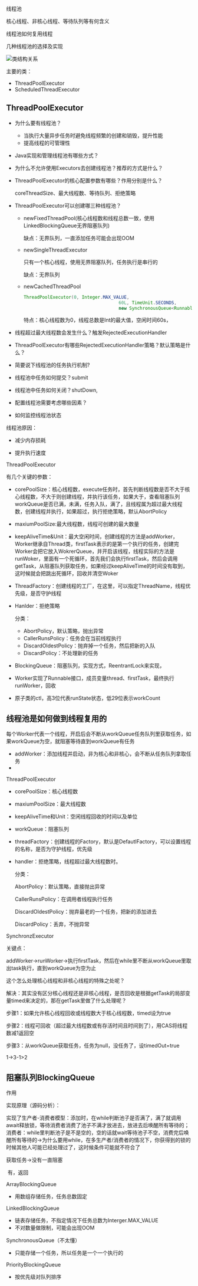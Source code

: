 线程池

核心线程、非核心线程、等待队列等有何含义

线程池如何复用线程

几种线程池的选择及实现

<img src="https://www.pdai.tech/_images/thread/java-thread-x-juc-executors-1.png" alt="类结构关系" style="zoom:100%;" />

主要的类：

- ThreadPoolExecutor
- ScheduledThreadExecutor

## ThreadPoolExecutor

- 为什么要有线程池？

  - 当执行大量异步任务时避免线程频繁的创建和销毁，提升性能
  - 提高线程的可管理性
  
- Java实现和管理线程池有哪些方式？

- 为什么不允许使用Executors去创建线程池？推荐的方式是什么？

- ThreadPoolExecutor的核心配置参数有哪些？作用分别是什么？

  coreThreadSize、最大线程数、等待队列、拒绝策略

- ThreadPoolExecutor可以创建哪三种线程池？

  - newFixedThreadPool(核心线程数和线程总数一致，使用LinkedBlockingQueue无界阻塞队列)

    缺点：无界队列，一直添加任务可能会出现OOM

  - newSingleThreadExecutor

    只有一个核心线程，使用无界阻塞队列，任务执行是串行的

    缺点：无界队列

  - newCachedThreadPool

    ```java
    ThreadPoolExecutor(0, Integer.MAX_VALUE,
                                        60L, TimeUnit.SECONDS,
                                        new SynchronousQueue<Runnable>());
    ```

    特点：核心线程数为0，线程总数是Int的最大值，空闲时间60s，

- 线程超过最大线程数会发生什么？触发RejectedExecutionHandler

- ThreadPoolExecutor有哪些RejectedExecutionHandler策略？默认策略是什么？

- 简要说下线程池的任务执行机制?

- 线程池中任务如何提交？submit

- 线程池中任务如何关闭？shutDown,

- 配置线程池需要考虑哪些因素？

- 如何监控线程池状态


线程池原因：

- 减少内存损耗

- 提升执行速度

ThreadPoolExecutor

有几个关键的参数：

- corePoolSize：核心线程数，execute任务时，首先判断线程数是否不大于核心线程数，不大于则创建线程，并执行该任务，如果大于，查看阻塞队列workQueue是否已满，未满，任务入队，满了，且线程属为超过最大线程数，创建线程并执行，如果超过，执行拒绝策略，默认AbortPolicy

- maxiumPoolSize:最大线程数，线程可创建的最大数量

- keepAliveTime&Unit：最大空闲时间，创建线程的方法是addWorker，Worker继承自Thread类，firstTask表示的是第一个执行的任务，创建完Worker会把它放入WokrerQueue，并开启该线程，线程实际的方法是runWoker，里面有一个死循环，首先我们会执行firstTask，然后会调用getTask，从阻塞队列获取任务，如果经过keepAliveTime的时间没有取到，这时候就会把跳出死循环，回收并清空Woker

- ThreadFactory：创建线程的工厂，在这里，可以指定ThreadName，线程优先级，是否守护线程

- Hanlder：拒绝策略

  分类：

  - AbortPolicy，默认策略，抛出异常
  - CallerRunsPolicy：任务会在当前线程执行
  - DiscardOldestPolicy：抛弃掉一个任务，然后把新的入队
  - DiscardPolicy：不处理新的任务

- BlockingQueue：阻塞队列，实现方式，ReentrantLock来实现，

- Worker实现了Runnable接口，成员变量thread、firstTask，最终执行runWorker，回收

- 原子类的ctl，高3位代表runState状态，低29位表示workCount

## 线程池是如何做到线程复用的

每个Worker代表一个线程，开启后会不断从workQueue任务队列里获取任务，如果workQueue为空，就阻塞等待直到workQueue有任务

- addWorker：添加线程并启动，非为核心和非核心，会不断从任务队列拿取任务
- 

ThreadPoolExecutor

- corePoolSize：核心线程数

- maxiumPoolSize：最大线程数

- keepAliveTime和Unit：空闲线程回收的时间以及单位

- workQueue：阻塞队列

- threadFactory：创建线程的Factory，默认是DefautlFactory，可以设置线程的名称，是否为守护线程，优先级

- handler：拒绝策略，线程超过最大线程数时。

  分类：

  AbortPolicy：默认策略，直接抛出异常

  CallerRunsPolicy：在调用者线程执行任务

  DiscardOldestPolicy：抛弃最老的一个任务，把新的添加进去

  DiscardPolicy：丢弃，不抛异常

SynchronzExecutor

关键点：

addWorker->runWorker->执行firstTask，然后在while里不断从workQueue里取出task执行，直到workQueue为空为止

这个怎么处理核心线程和非核心线程的特殊之处呢？

解决：其实没有区分核心线程还是非核心线程，是否回收是根据getTask的局部变量timed来决定的，那在getTask里做了什么处理呢？

步骤1：如果允许核心线程回收或线程数大于核心线程数，timed设为true

步骤2：线程可回收（超过最大线程数或有存活时间且时间到了），用CAS将线程数减1返回空

步骤3：从workQueue获取任务，任务为null，没任务了，设timedOut=true

1->3-1>2

## 阻塞队列BlockingQueue

作用

实现原理（源码分析）：

实现了生产者-消费者模型：添加时，在while判断池子是否满了，满了就调用await释放锁，等待消费者消费了池子不满才放进去，放进去后唤醒所有等待的；消费者：while里判断池子是不是空的，空的话就wait等待池子不空，消费完后唤醒所有等待的->为什么要用while，在多生产者/消费者的情况下，你获得到的锁的时候其他人可能已经处理过了，这时候条件可能就不符合了

获取任务->没有一直阻塞

​				  有，返回

ArrayBlockingQueue

- 用数组存储任务，任务总数固定

LinkedBlockingQueue

- 链表存储任务，不指定情况下任务总数为Interger.MAX_VALUE
- 不对数量做限制，可能会出现OOM

SynchronousQueue（不太懂）

- 只能存储一个任务，所以任务是一个一个执行的

PriorityBlockingQueue

- 按优先级对队列排序
